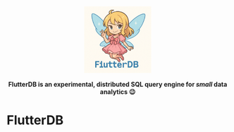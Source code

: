 <p align="center">
    <a href="https://trino.io/"><img alt="FlutterDB" src=".github/flutterdb.png" style="height:50%;width:30%"/></a>
</p>
<p align="center">
    <b>FlutterDB is an experimental, distributed SQL query engine for <i>small</i> data analytics 😉</b>
</p>

# FlutterDB
